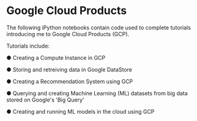 # Google Cloud Products

The following iPython notebooks contain code used to complete tutorials introducing me to Google Cloud Products (GCP).

Tutorials include:

● Creating a Compute Instance in GCP

● Storing and retreiving data in Google DataStore

● Creating a Recommendation System using GCP

● Querying and creating Machine Learning (ML) datasets from big data stored on Google's 'Big Query'

● Creating and running ML models in the cloud using GCP
